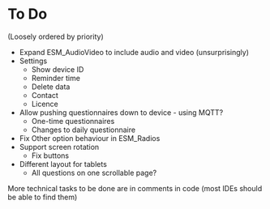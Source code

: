 # To Do
(Loosely ordered by priority)

* Expand ESM_AudioVideo to include audio and video (unsurprisingly)
* Settings
    * Show device ID
    * Reminder time
    * Delete data
    * Contact
    * Licence
* Allow pushing questionnaires down to device - using MQTT?
    * One-time questionnaires
    * Changes to daily questionnaire
* Fix Other option behaviour in ESM_Radios
* Support screen rotation
    * Fix buttons
* Different layout for tablets
    * All questions on one scrollable page?

More technical tasks to be done are in comments in code (most IDEs should be able to find them)
